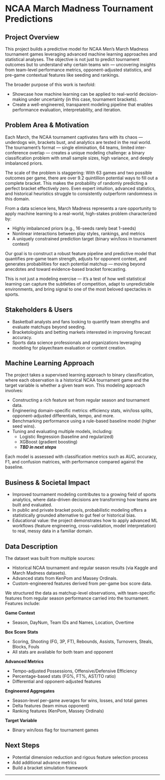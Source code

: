 # NCAA March Madness Tournament Predictions

## Project Overview

This project builds a predictive model for NCAA Men’s March Madness tournament games leveraging advanced machine learning approaches and statistical analyses. The objective is not just to predict tournament outcomes but to understand why certain teams win — uncovering insights from team-level performance metrics, opponent-adjusted statistics, and pre-game contextual features like seeding and rankings.

The broader purpose of this work is twofold:
- Showcase how machine learning can be applied to real-world decision-making under uncertainty (in this case, tournament brackets).
- Create a well-engineered, transparent modeling pipeline that enables performance evaluation, interpretability, and iteration.

## Problem Area & Motivation

Each March, the NCAA tournament captivates fans with its chaos — underdogs win, brackets bust, and analytics are tested in the real world. The tournament’s format — single elimination, 64 teams, limited inter-conference overlap — creates a unique modeling challenge: a binary classification problem with small sample sizes, high variance, and deeply imbalanced priors.

The scale of the problem is staggering: With 63 games and two possible outcomes per game, there are over 9.2 quintillion potential ways to fill out a complete bracket. This makes the probability of randomly predicting a perfect bracket effectively zero. Even expert intuition, advanced statistics, and historical heuristics struggle to consistently outperform randomness in this domain.

From a data science lens, March Madness represents a rare opportunity to apply machine learning to a real-world, high-stakes problem characterized by:
- Highly imbalanced priors (e.g., 16-seeds rarely beat 1-seeds)
- Nonlinear interactions between play styles, rankings, and metrics
- A uniquely constrained prediction target (binary win/loss in tournament context)

Our goal is to construct a robust feature pipeline and predictive model that quantifies pre-game team strength, adjusts for opponent context, and generates probabilities for each potential matchup — moving beyond anecdotes and toward evidence-based bracket forecasting.

This is not just a modeling exercise — it’s a test of how well statistical learning can capture the subtleties of competition, adapt to unpredictable environments, and bring signal to one of the most beloved spectacles in sports.

## Stakeholders & Users
- Basketball analysts and fans looking to quantify team strengths and evaluate matchups beyond seeding.
- Bracketologists and betting markets interested in improving forecast accuracy.
- Sports data science professionals and organizations leveraging modeling for player/team evaluation or content creation.

## Machine Learning Approach

The project takes a supervised learning approach to binary classification, where each observation is a historical NCAA tournament game and the target variable is whether a given team won. This modeling approach involves:
- Constructing a rich feature set from regular season and tournament data.
- Engineering domain-specific metrics: efficiency stats, win/loss splits, opponent-adjusted differentials, tempo, and more.
- Benchmarking performance using a rule-based baseline model (higher seed wins).
- Tuning and evaluating multiple models, including:
    - Logistic Regression (baseline and regularized)
    - XGBoost (gradient boosting)
    - ***TBD in next steps***

Each model is assessed with classification metrics such as AUC, accuracy, F1, and confusion matrices, with performance compared against the baseline.

## Business & Societal Impact

- Improved tournament modeling contributes to a growing field of sports analytics, where data-driven decisions are transforming how teams are built and evaluated.
- In public and private bracket pools, probabilistic modeling offers a statistically grounded alternative to gut feel or historical bias.
- Educational value: the project demonstrates how to apply advanced ML workflows (feature engineering, cross-validation, model interpretation) to real, messy data in a familiar domain.

## Data Description

The dataset was built from multiple sources:
- Historical NCAA tournament and regular season results (via Kaggle and March Madness datasets).
- Advanced stats from KenPom and Massey Ordinals.
- Custom-engineered features derived from per-game box score data.

We structured the data as matchup-level observations, with team-specific features from regular season performance carried into the tournament. Features include:

**Game Context**
- Season, DayNum, Team IDs and Names, Location, Overtime

**Box Score Stats**
- Scoring, Shooting (FG, 3P, FT), Rebounds, Assists, Turnovers, Steals, Blocks, Fouls
- All stats are available for both team and opponent

**Advanced Metrics**
- Tempo-adjusted Possessions, Offensive/Defensive Efficiency
- Percentage-based stats (FG%, FT%, AST/TO ratio)
- Differential and opponent-adjusted features

**Engineered Aggregates**
- Season-level per-game averages for wins, losses, and total games
- Delta features (team minus opponent)
- Ranking features (KenPom, Massey Ordinals)

**Target Variable**
- Binary win/loss flag for tournament games

## Next Steps
- Potential dimension reduction and rigous feature selection process
- Add additional advance metrics
- Build a bracket simulation framework

---
